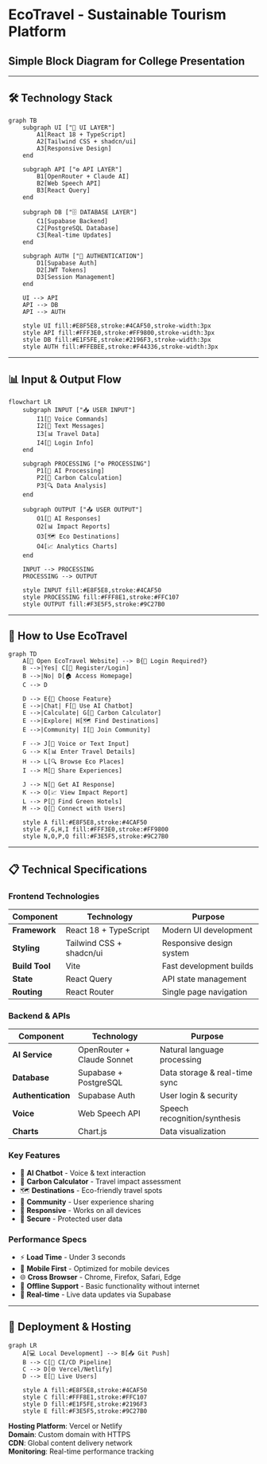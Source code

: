 # EcoTravel - Sustainable Tourism Platform
## Simple Block Diagram for College Presentation

---

## 🛠️ **Technology Stack**

```mermaid
graph TB
    subgraph UI ["🎨 UI LAYER"]
        A1[React 18 + TypeScript]
        A2[Tailwind CSS + shadcn/ui]
        A3[Responsive Design]
    end
    
    subgraph API ["⚙️ API LAYER"]
        B1[OpenRouter + Claude AI]
        B2[Web Speech API]
        B3[React Query]
    end
    
    subgraph DB ["🗄️ DATABASE LAYER"]
        C1[Supabase Backend]
        C2[PostgreSQL Database]
        C3[Real-time Updates]
    end
    
    subgraph AUTH ["🔐 AUTHENTICATION"]
        D1[Supabase Auth]
        D2[JWT Tokens]
        D3[Session Management]
    end
    
    UI --> API
    API --> DB
    API --> AUTH
    
    style UI fill:#E8F5E8,stroke:#4CAF50,stroke-width:3px
    style API fill:#FFF3E0,stroke:#FF9800,stroke-width:3px
    style DB fill:#E1F5FE,stroke:#2196F3,stroke-width:3px
    style AUTH fill:#FFEBEE,stroke:#F44336,stroke-width:3px
```

---

## 📊 **Input & Output Flow**

```mermaid
flowchart LR
    subgraph INPUT ["📥 USER INPUT"]
        I1[🎤 Voice Commands]
        I2[💬 Text Messages]
        I3[📊 Travel Data]
        I4[🔐 Login Info]
    end
    
    subgraph PROCESSING ["⚙️ PROCESSING"]
        P1[🧠 AI Processing]
        P2[🧮 Carbon Calculation]
        P3[🔍 Data Analysis]
    end
    
    subgraph OUTPUT ["📤 USER OUTPUT"]
        O1[💬 AI Responses]
        O2[📊 Impact Reports]
        O3[🗺️ Eco Destinations]
        O4[📈 Analytics Charts]
    end
    
    INPUT --> PROCESSING
    PROCESSING --> OUTPUT
    
    style INPUT fill:#E8F5E8,stroke:#4CAF50
    style PROCESSING fill:#FFF8E1,stroke:#FFC107
    style OUTPUT fill:#F3E5F5,stroke:#9C27B0
```

---

## 🎯 **How to Use EcoTravel**

```mermaid
graph TD
    A[👤 Open EcoTravel Website] --> B{🔐 Login Required?}
    B -->|Yes| C[📝 Register/Login]
    B -->|No| D[🏠 Access Homepage]
    C --> D
    
    D --> E{🎯 Choose Feature}
    E -->|Chat| F[🤖 Use AI Chatbot]
    E -->|Calculate| G[🧮 Carbon Calculator]
    E -->|Explore| H[🗺️ Find Destinations]
    E -->|Community| I[👥 Join Community]
    
    F --> J[🎤 Voice or Text Input]
    G --> K[📊 Enter Travel Details]
    H --> L[🔍 Browse Eco Places]
    I --> M[📝 Share Experiences]
    
    J --> N[💬 Get AI Response]
    K --> O[📈 View Impact Report]
    L --> P[🏨 Find Green Hotels]
    M --> Q[🤝 Connect with Users]
    
    style A fill:#E8F5E8,stroke:#4CAF50
    style F,G,H,I fill:#FFF3E0,stroke:#FF9800
    style N,O,P,Q fill:#F3E5F5,stroke:#9C27B0
```

---

## 📋 **Technical Specifications**

### **Frontend Technologies**
| Component | Technology | Purpose |
|-----------|------------|---------|
| **Framework** | React 18 + TypeScript | Modern UI development |
| **Styling** | Tailwind CSS + shadcn/ui | Responsive design system |
| **Build Tool** | Vite | Fast development builds |
| **State** | React Query | API state management |
| **Routing** | React Router | Single page navigation |

### **Backend & APIs**
| Component | Technology | Purpose |
|-----------|------------|---------|
| **AI Service** | OpenRouter + Claude Sonnet | Natural language processing |
| **Database** | Supabase + PostgreSQL | Data storage & real-time sync |
| **Authentication** | Supabase Auth | User login & security |
| **Voice** | Web Speech API | Speech recognition/synthesis |
| **Charts** | Chart.js | Data visualization |

### **Key Features**
- 🤖 **AI Chatbot** - Voice & text interaction
- 🧮 **Carbon Calculator** - Travel impact assessment  
- 🗺️ **Destinations** - Eco-friendly travel spots
- 👥 **Community** - User experience sharing
- 📱 **Responsive** - Works on all devices
- 🔐 **Secure** - Protected user data

### **Performance Specs**
- ⚡ **Load Time** - Under 3 seconds
- 📱 **Mobile First** - Optimized for mobile devices  
- 🌐 **Cross Browser** - Chrome, Firefox, Safari, Edge
- 📶 **Offline Support** - Basic functionality without internet
- 🔄 **Real-time** - Live data updates via Supabase

---

## 🚀 **Deployment & Hosting**

```mermaid
graph LR
    A[💻 Local Development] --> B[📤 Git Push]
    B --> C[🔄 CI/CD Pipeline]
    C --> D[🌐 Vercel/Netlify]
    D --> E[👥 Live Users]
    
    style A fill:#E8F5E8,stroke:#4CAF50
    style C fill:#FFF8E1,stroke:#FFC107
    style D fill:#E1F5FE,stroke:#2196F3
    style E fill:#F3E5F5,stroke:#9C27B0
```

**Hosting Platform**: Vercel or Netlify  
**Domain**: Custom domain with HTTPS  
**CDN**: Global content delivery network  
**Monitoring**: Real-time performance tracking